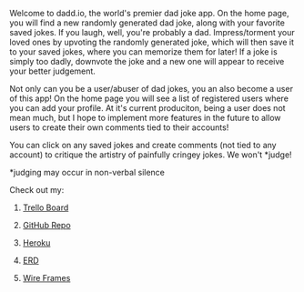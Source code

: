 Welcome to dadd.io, the world's premier dad joke app.  On the home page, you will find a new randomly generated dad joke, along with your favorite saved jokes.  If you laugh, well, you're probably a dad. Impress/torment your loved ones by upvoting the randomly generated joke, which will then save it to your saved jokes, where you can memorize them for later!  If a joke is simply too dadly, downvote the joke and a new one will appear to receive your better judgement.  


Not only can you be a user/abuser of dad jokes, you an also become a user of this app!  On the home page you will see a list of registered users where you can add your profile.  At it's current produciton, being a user does not mean much, but I hope to implement more features in the future to allow users to create their own comments tied to their accounts!  


You can click on any saved jokes and create comments (not tied to any account) to critique the artistry of painfully cringey jokes. We won't *judge! 

*judging may occur in non-verbal silence 


Check out my: 

1. [Trello Board](https://trello.com/b/IqwJFaUb/daddio)


2. [GitHub Repo](https://github.com/mpotts0201/dadd.io)


3. [Heroku](https://gentle-citadel-68532.herokuapp.com/)


4. [ERD](https://imgur.com/vhLKLCS)


5. [Wire Frames](https://imgur.com/8ObsIj3) 


